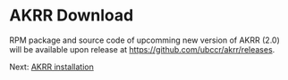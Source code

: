# AKRR Download

RPM package and source code of upcomming new version of AKRR (2.0) will be 
available upon release at <https://github.com/ubccr/akrr/releases>.

Next: [AKRR installation](AKRR_Install.md)